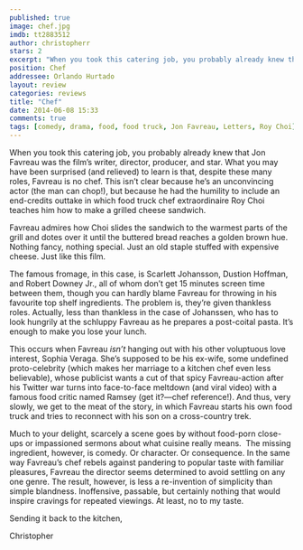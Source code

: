 ```yaml
---
published: true
image: chef.jpg
imdb: tt2883512
author: christopherr  
stars: 2
excerpt: "When you took this catering job, you probably already knew that Jon Favreau was the film's writer, director, producer, and star. What you may have been surprised (and relieved) to learn is that, despite these many roles, Favreau is no chef."
position: Chef
addressee: Orlando Hurtado
layout: review
categories: reviews
title: "Chef"
date: 2014-06-08 15:33
comments: true
tags: [comedy, drama, food, food truck, Jon Favreau, Letters, Roy Choi]
---
```

<p>When you took this catering job, you probably already knew that Jon Favreau was the film&rsquo;s writer, director, producer, and star. What you may have been surprised (and relieved) to learn is that, despite these many roles, Favreau is no chef. This isn&rsquo;t clear because he&rsquo;s an unconvincing actor (the man can chop!), but because he had the humility to include an end-credits outtake in which food truck chef extraordinaire Roy Choi teaches him how to make a grilled cheese sandwich.</p>
<p>Favreau admires how Choi slides the sandwich to the warmest parts of the grill and dotes over it until the buttered bread reaches a golden brown hue. Nothing fancy, nothing special. Just an old staple stuffed with expensive cheese. Just like this film.</p>
<p>The famous fromage, in this case, is Scarlett Johansson, Dustion Hoffman, and Robert Downey Jr., all of whom don&rsquo;t get 15 minutes screen time between them, though you can hardly blame Favreau for throwing in his favourite top shelf ingredients. The problem is, they&rsquo;re given thankless roles. Actually, less than thankless in the case of Johanssen, who has to look hungrily at the schluppy Favreau as he prepares a post-coital pasta. It&rsquo;s enough to make you lose your lunch.</p>
<p>This occurs when Favreau <em>isn&rsquo;t</em> hanging out with his other voluptuous love interest, Sophia Veraga. She&rsquo;s supposed to be his ex-wife, some undefined proto-celebrity (which makes her marriage to a kitchen chef even less believable), whose publicist wants a cut of that spicy Favreau-action after his Twitter war turns into face-to-face meltdown (and viral video) with a famous food critic named Ramsey (get it?&mdash;chef reference!). And thus, very slowly, we get to the meat of the story, in which Favreau starts his own food truck and tries to reconnect with his son on a cross-country trek.</p>
<p>Much to your delight, scarcely a scene goes by without food-porn close-ups or impassioned sermons about what cuisine really means.&nbsp; The missing ingredient, however, is comedy. Or character. Or consequence. In the same way Favreau&rsquo;s chef rebels against pandering to popular taste with familiar pleasures, Favreau the director seems determined to avoid settling on any one genre. The result, however, is less a re-invention of simplicity than simple blandness. Inoffensive, passable, but certainly nothing that would inspire cravings for repeated viewings. At least, no to my taste.&nbsp;</p>
<p>Sending it back to the kitchen,</p>
<p>Christopher</p>
